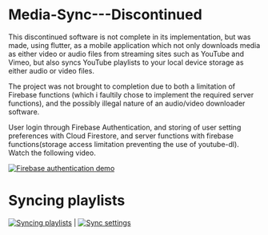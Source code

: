 # Media-Sync---Discontinued
This discontinued software is not complete in its implementation, but was made, using flutter, as a mobile application which not only downloads media as either video or audio files from streaming sites such as YouTube and Vimeo, but also syncs YouTube playlists to your local device storage as either audio or video files.

The project was not brought to completion due to both a limitation of Firebase functions (which i faultily chose to implement the required server functions), and the possibly illegal nature of an audio/video downloader software.

User login through Firebase Authentication, and storing of user setting preferences with Cloud Firestore, and server functions with firebase functions(storage access limitation preventing the use of youtube-dl). Watch the following video.

[![Firebase authentication demo](https://user-images.githubusercontent.com/47716543/103262795-f6771c80-4973-11eb-927d-f2e37197dee7.png)](https://user-images.githubusercontent.com/47716543/103261279-f1639e80-496e-11eb-9b94-72184d07ee83.mp4 "Authhentication and user preference storage")

# Syncing playlists
[![Syncing playlists](https://user-images.githubusercontent.com/47716543/103262653-97190c80-4973-11eb-8b24-173126dec07e.png)](https://user-images.githubusercontent.com/47716543/103262014-97b0a380-4971-11eb-90c1-b5b730aaa0c4.mp4 "syncing YouTube playlists to local device")  |  [![Sync settings](https://user-images.githubusercontent.com/47716543/103262895-3ccc7b80-4974-11eb-9a06-ea727b938a58.png)](https://user-images.githubusercontent.com/47716543/103263027-ae0c2e80-4974-11eb-8a2a-3f461dc8ed62.mp4 "Adding YouTube playlists to be synced")









